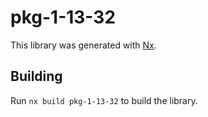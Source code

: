 # pkg-1-13-32

This library was generated with [Nx](https://nx.dev).

## Building

Run `nx build pkg-1-13-32` to build the library.

